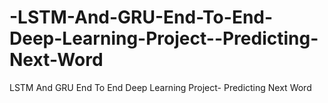 # -LSTM-And-GRU-End-To-End-Deep-Learning-Project--Predicting-Next-Word
 LSTM And GRU End To End Deep Learning Project- Predicting Next Word
